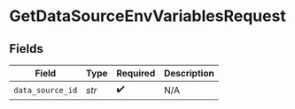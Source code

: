 # GetDataSourceEnvVariablesRequest


## Fields

| Field              | Type               | Required           | Description        |
| ------------------ | ------------------ | ------------------ | ------------------ |
| `data_source_id`   | *str*              | :heavy_check_mark: | N/A                |